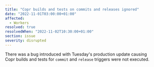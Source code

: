 ```yaml
---
title: "Copr builds and tests on commits and releases ignored"
date: "2022-11-01T03:00:00+01:00"
affected:
  - Workers
resolved: true
resolvedWhen: "2022-11-02T10:30:00+01:00"
section: issue
severity: disrupted
---
```


There was a bug introduced with Tuesday's production update causing Copr builds and tests
for `commit` and `release` triggers were not executed.
